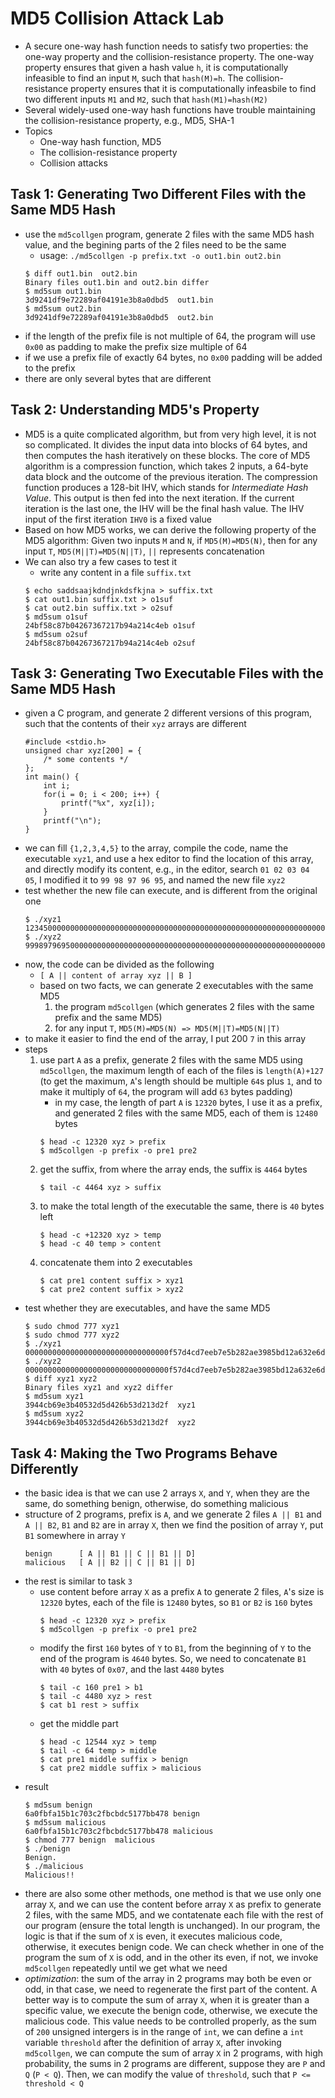 # MD5 Collision Attack Lab
- A secure one-way hash function needs to satisfy two properties: the one-way property and the collision-resistance property. The one-way property ensures that given a hash value `h`, it is computationally infeasible to find an input `M`, such that `hash(M)=h`. The collision-resistance property ensures that it is computationally infeasbile to find two different inputs `M1` and `M2`, such that `hash(M1)=hash(M2)`
- Several widely-used one-way hash functions have trouble maintaining the collision-resistance property, e.g., MD5, SHA-1
- Topics
    - One-way hash function, MD5
    - The collision-resistance property
    - Collision attacks

## Task 1: Generating Two Different Files with the Same MD5 Hash
- use the `md5collgen` program, generate 2 files with the same MD5 hash value, and the begining parts of the 2 files need to be the same
    - usage: `./md5collgen -p prefix.txt -o out1.bin out2.bin`
    ```
    $ diff out1.bin  out2.bin 
    Binary files out1.bin and out2.bin differ
    $ md5sum out1.bin 
    3d9241df9e72289af04191e3b8a0dbd5  out1.bin
    $ md5sum out2.bin
    3d9241df9e72289af04191e3b8a0dbd5  out2.bin
    ```
- if the length of the prefix file is not multiple of 64, the program will use `0x00` as padding to make the prefix size multiple of 64
- if we use a prefix file of exactly 64 bytes, no `0x00` padding will be added to the prefix
- there are only several bytes that are different

## Task 2: Understanding MD5's Property
- MD5 is a quite complicated algorithm, but from very high level, it is not so complicated. It divides the input data into blocks of 64 bytes, and then computes the hash iteratively on these blocks. The core of MD5 algorithm is a compression function, which takes 2 inputs, a 64-byte data block and the outcome of the previous iteration. The compression function produces a 128-bit IHV, which stands for *Intermediate Hash Value*. This output is then fed into the next iteration. If the current iteration is the last one, the IHV will be the final hash value. The IHV input of the first iteration `IHV0` is a fixed value
- Based on how MD5 works, we can derive the following property of the MD5 algorithm: Given two inputs `M` and `N`, if `MD5(M)=MD5(N)`, then for any input `T`, `MD5(M||T)=MD5(N||T)`, `||` represents concatenation
- We can also try a few cases to test it
    - write any content in a file `suffix.txt`
    ```
    $ echo saddsaajkdndjnkdsfkjna > suffix.txt
    $ cat out1.bin suffix.txt > o1suf
    $ cat out2.bin suffix.txt > o2suf
    $ md5sum o1suf
    24bf58c87b04267367217b94a214c4eb o1suf
    $ md5sum o2suf
    24bf58c87b04267367217b94a214c4eb o2suf
    ```

## Task 3: Generating Two Executable Files with the Same MD5 Hash
- given a C program, and generate 2 different versions of this program, such that the contents of their `xyz` arrays are different
    ```
    #include <stdio.h>
    unsigned char xyz[200] = {
        /* some contents */
    };
    int main() {
        int i;
        for(i = 0; i < 200; i++) {
            printf("%x", xyz[i]);
        }
        printf("\n");
    }
    ```
- we can fill `{1,2,3,4,5}` to the array, compile the code, name the executable `xyz1`, and use a hex editor to find the location of this array, and directly modify its content, e.g., in the editor, search `01 02 03 04 05`, I modified it to `99 98 97 96 95`, and named the new file `xyz2`
- test whether the new file can execute, and is different from the original one
    ```
    $ ./xyz1
    12345000000000000000000000000000000000000000000000000000000000000000000000000000000000000000000000000000000000000000000000000000000000000000000000000000000000000000000000000000000000000000000000000000
    $ ./xyz2
    9998979695000000000000000000000000000000000000000000000000000000000000000000000000000000000000000000000000000000000000000000000000000000000000000000000000000000000000000000000000000000000000000000000000000
    ```
- now, the code can be divided as the following
    - `[ A || content of array xyz || B ]`
    - based on two facts, we can generate 2 executables with the same MD5
        1. the program `md5collgen` (which generates 2 files with the same prefix and the same MD5)
        2. for any input `T`, `MD5(M)=MD5(N) => MD5(M||T)=MD5(N||T)`
- to make it easier to find the end of the array, I put 200 `7` in this array
- steps
    1. use part `A` as a prefix, generate 2 files with the same MD5 using `md5collgen`, the maximum length of each of the files is `length(A)+127` (to get the maximum, `A`'s length should be multiple `64`s plus `1`, and to make it multiply of `64`, the program will add `63` bytes padding)
        - in my case, the length of part `A` is `12320` bytes, I use it as a prefix, and generated 2 files with the same MD5, each of them is `12480` bytes
        ```
        $ head -c 12320 xyz > prefix
        $ md5collgen -p prefix -o pre1 pre2
        ```
    2. get the suffix, from where the array ends, the suffix is `4464` bytes
        ```
        $ tail -c 4464 xyz > suffix
        ```
    3. to make the total length of the executable the same, there is `40` bytes left
        ```
        $ head -c +12320 xyz > temp
        $ head -c 40 temp > content
        ```
    4. concatenate them into 2 executables
        ```
        $ cat pre1 content suffix > xyz1
        $ cat pre2 content suffix > xyz2
        ```
- test whether they are executables, and have the same MD5
    ```
    $ sudo chmod 777 xyz1
    $ sudo chmod 777 xyz2
    $ ./xyz1
    00000000000000000000000000000000f57d4cd7eeb7e5b282ae3985bd12a632e6d84a5926b78e3258a42ee98c1bfd4714ce2e0841c1f6bfcd9412ee64f5091786ef81cb9d731fcb6761c39c249611ea32a87bba14a9f9e9b8e6c15d3ecc7f6a7c817a246d26c567e850574dce25e776ca85142873668116292f49c5ce784e76a0d1e3d9c96017652decacda0777777777777777777777777777777777777777
    $ ./xyz2
    00000000000000000000000000000000f57d4cd7eeb7e5b282ae3985bd12a632e6d8425926b78e3258a42ee98c1bfd4714ce2e0841c1f6bfcd9412e66505091786ef81cb9d731fcb6f61c39c249611ea32a87bba14a9f9e9b8e6c15d3ecc7f6a74817a246d26c567e850574dce25e776ca85142873668116292749c5ce784e76a0d1e3d9c96017e52decacda0777777777777777777777777777777777777777
    $ diff xyz1 xyz2
    Binary files xyz1 and xyz2 differ
    $ md5sum xyz1
    3944cb69e3b40532d5d426b53d213d2f  xyz1
    $ md5sum xyz2
    3944cb69e3b40532d5d426b53d213d2f  xyz2
    ```

## Task 4: Making the Two Programs Behave Differently
- the basic idea is that we can use 2 arrays `X`, and `Y`, when they are the same, do something benign, otherwise, do something malicious
- structure of 2 programs, prefix is `A`, and we generate 2 files `A || B1` and `A || B2`, `B1` and `B2` are in array `X`, then we find the position of array `Y`, put `B1` somewhere in array `Y`
    ```
    benign      [ A || B1 || C || B1 || D]
    malicious   [ A || B2 || C || B1 || D]
    ```
- the rest is similar to task `3`
    - use content before array `X` as a prefix `A` to generate 2 files, `A`'s size is `12320` bytes, each of the file is `12480` bytes, so `B1` or `B2` is `160` bytes
        ```
        $ head -c 12320 xyz > prefix
        $ md5collgen -p prefix -o pre1 pre2
        ```
    - modify the first `160` bytes of `Y` to `B1`, from the beginning of `Y` to the end of the program is `4640` bytes. So, we need to concatenate `B1` with `40` bytes of `0x07`, and the last `4480` bytes
        ```
        $ tail -c 160 pre1 > b1
        $ tail -c 4480 xyz > rest
        $ cat b1 rest > suffix
        ```
    - get the middle part
        ```
        $ head -c 12544 xyz > temp
        $ tail -c 64 temp > middle
        $ cat pre1 middle suffix > benign
        $ cat pre2 middle suffix > malicious
        ```
- result
    ```
    $ md5sum benign
    6a0fbfa15b1c703c2fbcbdc5177bb478 benign
    $ md5sum malicious
    6a0fbfa15b1c703c2fbcbdc5177bb478 malicious
    $ chmod 777 benign  malicious
    $ ./benign 
    Benign.
    $ ./malicious 
    Malicious!!
    ```
- there are also some other methods, one method is that we use only one array `X`, and we can use the content before array `X` as prefix to generate 2 files, with the same MD5, and we contatenate each file with the rest of our program (ensure the total length is unchanged). In our program, the logic is that if the sum of `X` is even, it executes malicious code, otherwise, it executes benign code. We can check whether in one of the program the sum of `X` is odd, and in the other its even, if not, we invoke `md5collgen` repeatedly until we get what we need
- *optimization*: the sum of the array in 2 programs may both be even or odd, in that case, we need to regenerate the first part of the content. A better way is to compute the sum of array `X`, when it is greater than a specific value, we execute the benign code, otherwise, we execute the malicious code. This value needs to be controlled properly, as the sum of `200` unsigned intergers is in the range of `int`, we can define a `int` variable `threshold` after the definition of array `X`, after invoking `md5collgen`, we can compute the sum of array `X` in 2 programs, with high probability, the sums in 2 programs are different, suppose they are `P` and `Q` (`P < Q`). Then, we can modify the value of `threshold`, such that `P <= threshold < Q`
